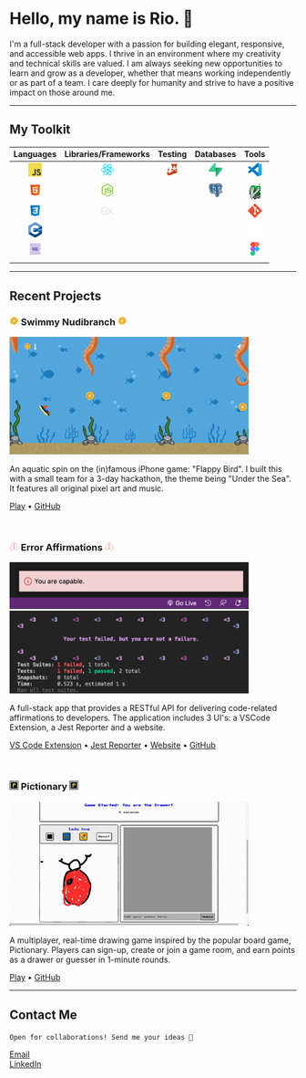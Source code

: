 # Hello, my name is Rio. 👋

I'm a full-stack developer with a passion for building elegant, responsive, and accessible web apps. I thrive in an environment where my creativity and technical skills are valued. I am always seeking new opportunities to learn and grow as a developer, whether that means working independently or as part of a team. I care deeply for humanity and strive to have a positive impact on those around me. <br>

---

## My Toolkit

|                                        Languages                                         |                                                  Libraries/Frameworks                                                  |                                          Testing                                          |                                                 Databases                                                  |                                           Tools                                           |
| :--------------------------------------------------------------------------------------: | :--------------------------------------------------------------------------------------------------------------------: | :---------------------------------------------------------------------------------------: | :--------------------------------------------------------------------------------------------------------: | :---------------------------------------------------------------------------------------: |
| <img src="assets/Logos/JS_Logos/64px-JavaScript-logo.png" alt="JavaScript" width="24"/>  | <img src="assets/Logos/React_Logos/1174949_js_react js_logo_react_react native_icon.png" alt="JavaScript" width="24"/> | <img src="assets/Logos/jest_Logos/jest-logo-svg-vector.svg" alt="JavaScript" width="20"/> |        <img src="assets/Logos/Supabase_logos/supabase-logo-icon.png" alt="JavaScript" width="24"/>         | <img src="assets/Logos/visual-studio-code_Logos/vscode.png" alt="JavaScript" width="24"/> |
|  <img src="assets/Logos/HTML_Logos/icons8-html-5-48.png" alt="JavaScript" width="24"/>   |                   <img src="assets/Logos/NodeJS_Logos/node-js (2).png" alt="JavaScript" width="24"/>                   |                                                                                           | <img src="assets/Logos/PostgreSQL_Logos/PostgreSQL_logo.3colors.120x120.png" alt="JavaScript" width="24"/> |      <img src="assets/Logos/Vim_Logos/vim_on_fire.gif" alt="JavaScript" width="20"/>      |
|    <img src="assets/Logos/CSS_Logos/icons8-css3-48.png" alt="JavaScript" width="24"/>    |            <img src="assets/Logos/Express.js_logos/output-onlinepngtools.png" alt="JavaScript" width="24"/>            |                                                                                           |                                                                                                            |    <img src="assets/Logos/Git_Logos/Git-Icon-1788C.png" alt="JavaScript" width="24"/>     |
| <img src="assets/Logos/C++_Logos/ISO_C++_Logo.svg (2).png" alt="JavaScript" width="24"/> |                                                                                                                        |                                                                                           |                                                                                                            | <img src="assets/Logos/GitHub_Logos/github-mark-white.png" alt="JavaScript" width="24"/>  |
|    <img src="assets/Logos/SQL_Icons/icons8-sql-96.png" alt="JavaScript" width="24"/>     |                                                                                                                        |                                                                                           |                                                                                                            |     <img src="assets/Logos/Figma-Logos/Figma-Icon.svg" alt="JavaScript" width="16"/>      |
|                                                                                          |                                                                                                                        |                                                                                           |                                                                                                            |                                                                                           |

---

## Recent Projects

### <img src="assets/Swimmy_Nudibranch_Images/starfish-coin.png" alt="JavaScript" width="16"/> Swimmy Nudibranch <img src="assets/Swimmy_Nudibranch_Images/starfish-coin.png" alt="JavaScript" width="16"/>

<img src="assets/Swimmy_Nudibranch_Images/Swimmy_Nudibranch.gif" alt="JavaScript" width="420"/>

An aquatic spin on the (in)famous iPhone game: "Flappy Bird". I built this with a small team for a 3-day hackathon, the theme being "Under the Sea". It features all original pixel art and music.

[Play](https://swimmy-nudibranch.netlify.app/) • [GitHub](https://github.com/Nervous-Nudibranchs/Swimmyy-Nudibranch)

 <br>

### <img src="assets/Error_Affirmations_Images/pink-02 2 (1).png" alt="JavaScript" width="16"/> Error Affirmations <img src="assets/Error_Affirmations_Images/pink-02 2 (1).png" alt="JavaScript" width="16"/>

<img src="assets/Error_Affirmations_Images/notificationbar.png" alt="JavaScript" width="420"/>
<img src="assets/Error_Affirmations_Images/Jest_Example_Default.png" alt="JavaScript" width="420"/>

A full-stack app that provides a RESTful API for delivering code-related affirmations to developers. The application includes 3 UI's: a VSCode Extension, a Jest Reporter and a website.

[VS Code Extension](https://marketplace.visualstudio.com/items?itemName=VSCodeEmpaths.erroraffirmations) • [Jest Reporter](https://www.npmjs.com/package/error-affirmations) • [Website](https://error-affirmations.netlify.app/) • [GitHub](https://github.com/orgs/VSCode-Empaths/repositories)

<br>

### <img src="assets/Pictionary_Images/favicon.png" alt="JavaScript" width="16"/> Pictionary <img src="assets/Pictionary_Images/favicon.png" alt="JavaScript" width="16"/>

<img src="assets/Pictionary_Images/pictionary_demo.gif" alt="JavaScript" width="420"/>

A multiplayer, real-time drawing game inspired by the popular board game, Pictionary. Players can sign-up, create or join a game room, and earn points as a drawer or guesser in 1-minute rounds.

[Play](https://moody-pictionary.netlify.app/) • [GitHub](https://github.com/themoodymarsupials/pictionary)

---

## Contact Me

`Open for collaborations! Send me your ideas 📩`

[Email](rioredwards@gmail.com)  
[LinkedIn](linkedin.com/in/rio-edwards)

